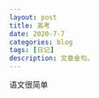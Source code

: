 ```yaml
---
layout: post
title: 高考
date: 2020-7-7
categories: blog
tags: [日记]
description: 文章金句。
---
```



语文很简单
